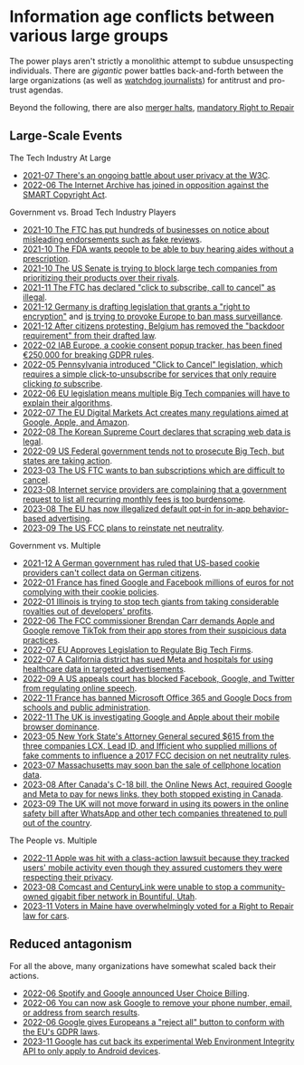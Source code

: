 
# Information age conflicts between various large groups

The power plays aren't strictly a monolithic attempt to subdue unsuspecting individuals. There are *gigantic* power battles back-and-forth between the large organizations (as well as [watchdog journalists](stories-storytellers.md)) for antitrust and pro-trust agendas.

Beyond the following, there are also [merger halts](faang-conflicts-merger.md), [mandatory Right to Repair](faang-conflicts-r2r.md)

## Large-Scale Events

The Tech Industry At Large

- [2021-07 There's an ongoing battle about user privacy at the W3C](https://web.archive.org/web/20210713100748/https://www.protocol.com/policy/w3c-privacy-war).
- [2022-06 The Internet Archive has joined in opposition against the SMART Copyright Act](https://web.archive.org/web/20220604173823/https://blog.archive.org/2022/03/29/internet-archive-joins-opposition-to-the-smart-copyright-act/).

Government vs. Broad Tech Industry Players

- [2021-10 The FTC has put hundreds of businesses on notice about misleading endorsements such as fake reviews](https://web.archive.org/web/20211013153025/https://www.ftc.gov/news-events/press-releases/2021/10/ftc-puts-hundreds-businesses-notice-about-fake-reviews-other).
- [2021-10 The FDA wants people to be able to buy hearing aides without a prescription](https://web.archive.org/web/20211019180514/https://www.npr.org/2021/10/19/1047303559/fda-hearing-aid-prescription-over-the-counter).
- [2021-10 The US Senate is trying to block large tech companies from prioritizing their products over their rivals](https://web.archive.org/web/20211014090710/https://www.washingtonpost.com/technology/2021/10/14/klobuchar-grassley-antitrust-bill/).
- [2021-11 The FTC has declared "click to subscribe, call to cancel" as illegal](https://web.archive.org/web/20211115170706/https://www.niemanlab.org/2021/11/the-end-of-click-to-subscribe-call-to-cancel-one-of-the-news-industrys-favorite-retention-tactics-is-illegal-ftc-says/).
- [2021-12 Germany is drafting legislation that grants a "right to encryption"](https://web.archive.org/web/20211203104354/https://tutanota.com/blog/posts/germany-right-to-encryption/) and [is trying to provoke Europe to ban mass surveillance](https://web.archive.org/web/20211125171453/https://reclaimyourface.eu/new-german-government-calls-for-european-ban-on-biometric-mass-surveillance/).
- [2021-12 After citizens protesting, Belgium has removed the "backdoor requirement" from their drafted law](https://web.archive.org/web/20211221103329/https://tutanota.com/blog/posts/belgian-encryption-backdoor-law-stopped/).
- [2022-02 IAB Europe, a cookie consent popup tracker, has been fined €250,000 for breaking GDPR rules](https://web.archive.org/web/20220208232221/https://proprivacy.com/privacy-news/iab-consent-popups-ruled-illegal).
- [2022-05 Pennsylvania introduced "Click to Cancel" legislation, which requires a simple click-to-unsubscribe for services that only require clicking *to* subscribe](https://web.archive.org/web/20220520053731/https://pahouse.com/InTheNews/NewsRelease/?id=124404).
- [2022-06 EU legislation means multiple Big Tech companies will have to explain their algorithms](https://web.archive.org/web/20220602153849/https://www.theverge.com/2022/4/23/23036976/eu-digital-services-act-finalized-algorithms-targeted-advertising).
- [2022-07 The EU Digital Markets Act creates many regulations aimed at Google, Apple, and Amazon](https://web.archive.org/web/20220718085054/https://www.consilium.europa.eu/en/press/press-releases/2022/07/18/dma-council-gives-final-approval-to-new-rules-for-fair-competition-online/).
- [2022-08 The Korean Supreme Court declares that scraping web data is legal](https://web.archive.org/web/20220812164006/https://www.lexology.com/library/detail.aspx?g=1ae8c0a9-660b-45b7-9ef6-030f387d6e29).
- [2022-09 US Federal government tends not to prosecute Big Tech, but states are taking action](https://web.archive.org/web/20220915185819/https://fortune.com/2022/09/15/amazon-lawsuit-california-state-federal-social-media-hearing/).
- [2023-03 The US FTC wants to ban subscriptions which are difficult to cancel](https://web.archive.org/web/20230323104247/https://www.theverge.com/2023/3/23/23652373/ftc-click-to-cancel-subscription-service-dark-patterns-ban).
- [2023-08 Internet service providers are complaining that a government request to list all recurring monthly fees is too burdensome](https://web.archive.org/web/20230823233446/https://arstechnica.com/tech-policy/2023/08/isps-complain-that-listing-every-fee-is-too-hard-urge-fcc-to-scrap-new-rule/).
- [2023-08 The EU has now illegalized default opt-in for in-app behavior-based advertising](https://web.archive.org/web/20230827081437/https://thisisunpacked.substack.com/p/the-eu-war-on-behavioral-advertising).
- [2023-09 The US FCC plans to reinstate net neutrality](https://archive.ph/20230927140558/https://techcrunch.com/2023/09/26/fcc-announces-plans-to-reinstate-net-neutrality/).

Government vs. Multiple

- [2021-12 A German government has ruled that US-based cookie providers can't collect data on German citizens](https://web.archive.org/web/20211224184304/https://iapp.org/news/a/new-eu-data-blockage-as-german-court-would-ban-many-cookie-management-providers/).
- [2022-01 France has fined Google and Facebook millions of euros for not complying with their cookie policies](https://web.archive.org/web/20220106081310/https://www.cnil.fr/en/cookies-cnil-fines-google-total-150-million-euros-and-facebook-60-million-euros-non-compliance).
- [2022-01 Illinois is trying to stop tech giants from taking considerable royalties out of developers' profits](https://web.archive.org/web/20220120001854/https://www.wgem.com/2022/01/19/illinois-bill-looks-take-california-tech-monopoly/).
- [2022-06 The FCC commissioner Brendan Carr demands Apple and Google remove TikTok from their app stores from their suspicious data practices](https://web.archive.org/web/20220628233008/https://twitter.com/BrendanCarrFCC/status/1541823585957707776).
- [2022-07 EU Approves Legislation to Regulate Big Tech Firms](https://web.archive.org/web/20220706085442/https://www.macrumors.com/2022/07/05/eu-approves-landmark-legislation-to-regulate-apple/).
- [2022-07 A California district has sued Meta and hospitals for using healthcare data in targeted advertisements](https://web.archive.org/web/20220730230410/https://www.bleepingcomputer.com/news/security/meta-us-hospitals-sued-for-using-healthcare-data-to-target-ads/).
- [2022-09 A US appeals court has blocked Facebook, Google, and Twitter from regulating online speech](https://web.archive.org/web/20220916235709/https://www.reuters.com/legal/us-appeals-court-rules-against-big-techs-ability-regulate-online-speech-2022-09-16/).
- [2022-11 France has banned Microsoft Office 365 and Google Docs from schools and public administration](https://web.archive.org/web/20221117071609/https://siecledigital.fr/2022/11/17/le-ministre-de-leducation-nationale-ne-veut-pas-de-microsoft-office-365-ni-de-google-workspace/).
- [2022-11 The UK is investigating Google and Apple about their mobile browser dominance](https://web.archive.org/web/20221122132438/https://www.ibtimes.com/uk-investigating-apple-google-mobile-browser-dominance-3639076).
- [2023-05 New York State's Attorney General secured $615 from the three companies LCX, Lead ID, and Ifficient who supplied millions of fake comments to influence a 2017 FCC decision on net neutrality rules](https://web.archive.org/web/20230511131009/https://ag.ny.gov/press-release/2023/attorney-general-james-secures-615000-companies-supplied-fake-comments-influence).
- [2023-07 Massachusetts may soon ban the sale of cellphone location data](https://archive.is/20230710145220/https://www.wsj.com/articles/first-u-s-ban-on-sale-of-cellphone-location-data-might-be-coming-fbe47e53).
- [2023-08 After Canada's C-18 bill, the Online News Act, required Google and Meta to pay for news links, they both stopped existing in Canada](https://web.archive.org/web/20230802143317/https://www.michaelgeist.ca/2023/08/metablockslinks/).
- [2023-09 The UK will not move forward in using its powers in the online safety bill after WhatsApp and other tech companies threatened to pull out of the country](https://archive.ph/HDnUa).

The People vs. Multiple

- [2022-11 Apple was hit with a class-action lawsuit because they tracked users' mobile activity even though they assured customers they were respecting their privacy](https://archive.is/20221114232803/https://news.bloomberglaw.com/litigation/apple-hit-with-class-action-over-tracking-of-mobile-app-activity).
- [2023-08 Comcast and CenturyLink were unable to stop a community-owned gigabit fiber network in Bountiful, Utah](https://web.archive.org/web/20230805080602/https://www.techdirt.com/2023/08/04/comcast-centurylink-fail-to-derail-community-owned-gigabit-fiber-network-in-bountiful-utah/).
- [2023-11 Voters in Maine have overwhelmingly voted for a Right to Repair law for cars](https://web.archive.org/web/20231114132456/https://www.404media.co/voters-overwhelmingly-pass-car-right-to-repair-law-in-maine/).

## Reduced antagonism

For all the above, many organizations have somewhat scaled back their actions.

- [2022-06 Spotify and Google announced User Choice Billing](https://web.archive.org/web/20220614052051/https://newsroom.spotify.com/2022-03-23/spotify-and-google-announce-user-choice-billing/).
- [2022-06 You can now ask Google to remove your phone number, email, or address from search results](https://web.archive.org/web/20220615194434/https://krebsonsecurity.com/2022/04/you-can-now-ask-google-to-remove-your-phone-number-email-or-address-from-search-results/).
- [2022-06 Google gives Europeans a "reject all" button to conform with the EU's GDPR laws](https://web.archive.org/web/20220615032753/https://www.theverge.com/2022/4/21/23035289/google-reject-all-cookie-button-eu-privacy-data-laws).
- [2023-11 Google has cut back its experimental Web Environment Integrity API to only apply to Android devices](https://web.archive.org/web/20231108090731/https://www.theregister.com/2023/11/02/google_abandons_web_environment_integrity/).
